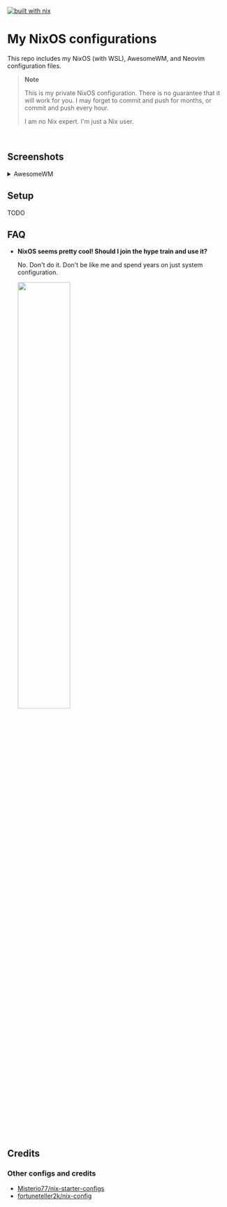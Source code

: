[![built with nix](https://img.shields.io/static/v1?logo=nixos&logoColor=white&label=&message=Built%20with%20Nix&color=41439a)](https://builtwithnix.org)

#  My NixOS configurations

This repo includes my NixOS (with WSL), AwesomeWM, and Neovim configuration files.

> **Note**
>
> This is my private NixOS configuration. There is no guarantee that it will work for you. I may forget to commit and push for months, or commit and push every hour.
> 
> I am no Nix expert. I'm just a Nix user.

<br/>

## Screenshots

<details>
  <summary>
    AwesomeWM
  </summary>
  TODO
  
  <img src="../assets/awesome_shot.png" width="100%" />
</details>

## Setup
TODO

## FAQ
+ **NixOS seems pretty cool! Should I join the hype train and use it?**
  
  No. Don't do it. Don't be like me and spend years on just system configuration.
  
  <img src="https://i.redd.it/ixi6zkudgsu61.png" width="50%" />
  

## Credits

### Other configs and credits
+ [Misterio77/nix-starter-configs](https://github.com/Misterio77/nix-starter-configs)
+ [fortuneteller2k/nix-config](https://github.com/fortuneteller2k/nix-config)
